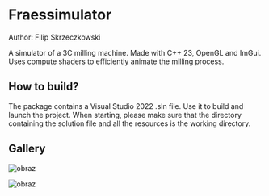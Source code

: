 # Fraessimulator

Author: Filip Skrzeczkowski

A simulator of a 3C milling machine. Made with C++ 23, OpenGL and ImGui. Uses compute shaders to efficiently animate the milling process.

## How to build?

The package contains a Visual Studio 2022 .sln file. Use it to build and launch the project.
When starting, please make sure that the directory containing the solution file and all the resources is the working directory.

## Gallery

![obraz](https://github.com/user-attachments/assets/d15215ca-8b1f-4552-b48d-9f1bf905c82a)

![obraz](https://github.com/user-attachments/assets/d9f6c310-5512-4b0f-aeed-49d9490d708a)

